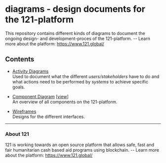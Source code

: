 diagrams - design documents for the 121-platform
================================================

This repository contains different kinds of diagrams to document the ongoing design- and development-proces of the 121-platform. -- Learn more about the platform: https://www.121.global/

## Contents

- [Activity Diagrams](./Activity%20Diagrams/Activity%20Diagrams.md)  
  Used to document what the different *users/stakeholders* have to do and what actions need to be performed by *systems* to achieve specific goals.

- [Component Diagram](./Component_Diagram.xml) [[view](https://www.draw.io/?lightbox=1&layers=1#Uhttps%3A%2F%2Fgithub.com%2Fglobal-121%2Fdiagrams%2Fraw%2Fmaster%2FComponent_Diagram.xml)]  
  An overview of all components on the 121-platform.

- [Wireframes](./Wireframes/Wireframes.md)  
  Designs for the different interfaces.


- - - - - - -

### About 121

121 is working towards an open source platform that allows safe, fast and fair humanitarian cash based aid programs using blockchain. -- Learn more about the platform: https://www.121.global/
